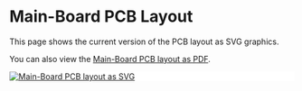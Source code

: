 # Main-Board PCB Layout

This page shows the current version of the PCB layout as SVG graphics.

You can also view the [Main-Board PCB layout as PDF](./plot/dispensy_pcb.pdf).

<div style="background-color: white;">
    <a href="./plot/dispensy_pcb.svg">
        <img src="./plot/dispensy_pcb.svg" alt="Main-Board PCB layout as SVG">
    </a>
</div>
